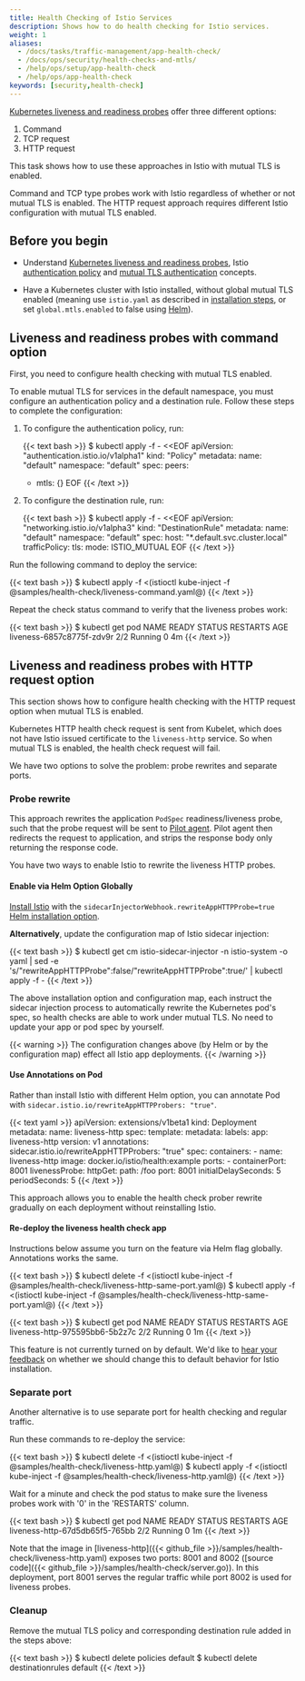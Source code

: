 ```yaml
---
title: Health Checking of Istio Services
description: Shows how to do health checking for Istio services.
weight: 1
aliases:
  - /docs/tasks/traffic-management/app-health-check/
  - /docs/ops/security/health-checks-and-mtls/
  - /help/ops/setup/app-health-check
  - /help/ops/app-health-check
keywords: [security,health-check]
---
```


[Kubernetes liveness and readiness probes](https://kubernetes.io/docs/tasks/configure-pod-container/configure-liveness-readiness-probes/)
offer three different options:

1. Command
1. TCP request
1. HTTP request

This task shows how to use these approaches in Istio with mutual TLS is enabled.

Command and TCP type probes work with Istio regardless of whether or not mutual TLS is enabled. The HTTP request approach requires different Istio configuration with
mutual TLS enabled.

## Before you begin

* Understand [Kubernetes liveness and readiness probes](https://kubernetes.io/docs/tasks/configure-pod-container/configure-liveness-readiness-probes/), Istio
[authentication policy](/docs/concepts/security/#authentication-policies) and [mutual TLS authentication](/docs/concepts/security/#mutual-tls-authentication) concepts.

* Have a Kubernetes cluster with Istio installed, without global mutual TLS enabled (meaning use `istio.yaml` as described in [installation steps](/docs/setup/install/kubernetes/#installation-steps), or set `global.mtls.enabled` to false using [Helm](/docs/setup/install/helm/)).

## Liveness and readiness probes with command option

First, you need to configure health checking with mutual TLS enabled.

To enable mutual TLS for services in the default namespace, you must configure an authentication policy and a destination rule.
Follow these steps to complete the configuration:

1. To configure the authentication policy, run:

    {{< text bash >}}
    $ kubectl apply -f - <<EOF
    apiVersion: "authentication.istio.io/v1alpha1"
    kind: "Policy"
    metadata:
      name: "default"
      namespace: "default"
    spec:
      peers:
      - mtls: {}
    EOF
    {{< /text >}}

1. To configure the destination rule, run:

    {{< text bash >}}
    $ kubectl apply -f - <<EOF
    apiVersion: "networking.istio.io/v1alpha3"
    kind: "DestinationRule"
    metadata:
      name: "default"
      namespace: "default"
    spec:
      host: "*.default.svc.cluster.local"
      trafficPolicy:
        tls:
          mode: ISTIO_MUTUAL
    EOF
    {{< /text >}}

Run the following command to deploy the service:

{{< text bash >}}
$ kubectl apply -f <(istioctl kube-inject -f @samples/health-check/liveness-command.yaml@)
{{< /text >}}

Repeat the check status command to verify that the liveness probes work:

{{< text bash >}}
$ kubectl get pod
NAME                             READY     STATUS    RESTARTS   AGE
liveness-6857c8775f-zdv9r        2/2       Running   0           4m
{{< /text >}}

## Liveness and readiness probes with HTTP request option

This section shows how to configure health checking with the HTTP request option when mutual TLS is enabled.

Kubernetes HTTP health check request is sent from Kubelet, which does not have Istio issued certificate to the `liveness-http` service. So when mutual TLS is enabled, the health check request will fail.

We have two options to solve the problem: probe rewrites and separate ports.

### Probe rewrite

This approach rewrites the application `PodSpec` readiness/liveness probe, such that the probe request will be sent to
[Pilot agent](/docs/reference/commands/pilot-agent/). Pilot agent then redirects the
request to application, and strips the response body only returning the response code.

You have two ways to enable Istio to rewrite the liveness HTTP probes.

#### Enable via Helm Option Globally

[Install Istio](/docs/setup/install/helm/) with the `sidecarInjectorWebhook.rewriteAppHTTPProbe=true`
[Helm installation option](/docs/reference/config/installation-options/#sidecarinjectorwebhook-options).

**Alternatively**, update the configuration map of Istio sidecar injection:

{{< text bash >}}
$ kubectl get cm istio-sidecar-injector -n istio-system -o yaml | sed -e 's/"rewriteAppHTTPProbe":false/"rewriteAppHTTPProbe":true/' | kubectl apply -f -
{{< /text >}}

The above installation option and configuration map, each instruct the sidecar injection process to automatically
rewrite the Kubernetes pod's spec, so health checks are able to work under mutual TLS. No need to update your app or pod
spec by yourself.

{{< warning >}}
The configuration changes above (by Helm or by the configuration map) effect all Istio app deployments.
{{< /warning >}}

#### Use Annotations on Pod

<!-- Add samples YAML or kubectl patch? -->

Rather than install Istio with different Helm option, you can annotate Pod with `sidecar.istio.io/rewriteAppHTTPProbers: "true"`.

{{< text yaml >}}
apiVersion: extensions/v1beta1
kind: Deployment
metadata:
  name: liveness-http
spec:
  template:
    metadata:
      labels:
        app: liveness-http
        version: v1
      annotations:
        sidecar.istio.io/rewriteAppHTTPProbers: "true"
    spec:
      containers:
      - name: liveness-http
        image: docker.io/istio/health:example
        ports:
        - containerPort: 8001
        livenessProbe:
          httpGet:
            path: /foo
            port: 8001
          initialDelaySeconds: 5
          periodSeconds: 5
{{< /text >}}

This approach allows you to enable the health check prober rewrite gradually on each deployment without reinstalling Istio.

#### Re-deploy the liveness health check app

Instructions below assume you turn on the feature via Helm flag globally.
Annotations works the same.

{{< text bash >}}
$ kubectl delete -f <(istioctl kube-inject -f @samples/health-check/liveness-http-same-port.yaml@)
$ kubectl apply -f <(istioctl kube-inject -f @samples/health-check/liveness-http-same-port.yaml@)
{{< /text >}}

{{< text bash >}}
$ kubectl get pod
NAME                             READY     STATUS    RESTARTS   AGE
liveness-http-975595bb6-5b2z7c   2/2       Running   0           1m
{{< /text >}}

This feature is not currently turned on by default. We'd like to [hear your feedback](https://github.com/istio/istio/issues/10357)
on whether we should change this to default behavior for Istio installation.

### Separate port

Another alternative is to use separate port for health checking and regular traffic.

Run these commands to re-deploy the service:

{{< text bash >}}
$ kubectl delete -f <(istioctl kube-inject -f @samples/health-check/liveness-http.yaml@)
$ kubectl apply -f <(istioctl kube-inject -f @samples/health-check/liveness-http.yaml@)
{{< /text >}}

Wait for a minute and check the pod status to make sure the liveness probes work with '0' in the 'RESTARTS' column.

{{< text bash >}}
$ kubectl get pod
NAME                             READY     STATUS    RESTARTS   AGE
liveness-http-67d5db65f5-765bb   2/2       Running   0          1m
{{< /text >}}

Note that the image in [liveness-http]({{< github_file >}}/samples/health-check/liveness-http.yaml) exposes two ports: 8001 and 8002 ([source code]({{< github_file >}}/samples/health-check/server.go)). In this deployment, port 8001 serves the regular traffic while port 8002 is used for liveness probes.

### Cleanup

Remove the mutual TLS policy and corresponding destination rule added in the steps above:

{{< text bash >}}
$ kubectl delete policies default
$ kubectl delete destinationrules default
{{< /text >}}
